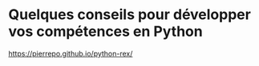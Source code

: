 # Quelques conseils pour développer vos compétences en Python

<https://pierrepo.github.io/python-rex/>
